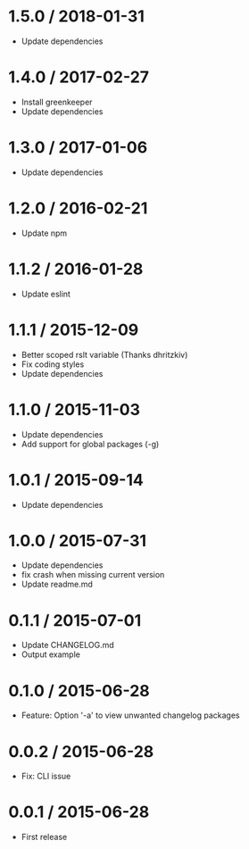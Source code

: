 1.5.0 / 2018-01-31
=================
  * Update dependencies

1.4.0 / 2017-02-27
=================
  * Install greenkeeper
  * Update dependencies

1.3.0 / 2017-01-06
=================
  * Update dependencies

1.2.0 / 2016-02-21
=================
  * Update npm

1.1.2 / 2016-01-28
=================
  * Update eslint

1.1.1 / 2015-12-09
=================
  * Better scoped rslt variable (Thanks dhritzkiv)
  * Fix coding styles
  * Update dependencies

1.1.0 / 2015-11-03
=================
  * Update dependencies
  * Add support for global packages (-g)

1.0.1 / 2015-09-14
=================
  * Update dependencies

1.0.0 / 2015-07-31
=================
  * Update dependencies
  * fix crash when missing current version
  * Update readme.md

0.1.1 / 2015-07-01
=================
  * Update CHANGELOG.md
  * Output example

0.1.0 / 2015-06-28
==================
  * Feature: Option '-a' to view unwanted changelog packages

0.0.2 / 2015-06-28
==================
  * Fix: CLI issue

0.0.1 / 2015-06-28
==================
  * First release
